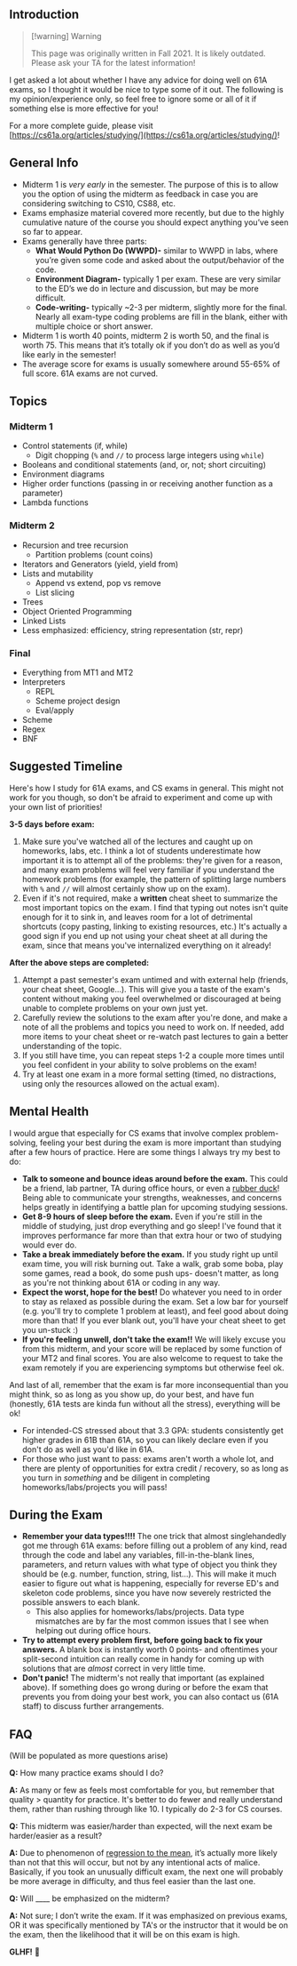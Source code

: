 ## Introduction

> [!warning] Warning
>
> This page was originally written in Fall 2021. It is likely outdated. Please ask your TA for the latest information!


I get asked a lot about whether I have any advice for doing well on 61A exams, so I thought it would be nice to type some of it out. The following is my opinion/experience only, so feel free to ignore some or all of it if something else is more effective for you!

For a more complete guide, please visit [https://cs61a.org/articles/studying/](https://cs61a.org/articles/studying/)!

## General Info

- Midterm 1 is *very early* in the semester. The purpose of this is to allow you the option of using the midterm as feedback in case you are considering switching to CS10, CS88, etc.
- Exams emphasize material covered more recently, but due to the highly cumulative nature of the course you should expect anything you’ve seen so far to appear.
- Exams generally have three parts:
    - **What Would Python Do (WWPD)-** similar to WWPD in labs, where you’re given some code and asked about the output/behavior of the code.
    - **Environment Diagram-** typically 1 per exam. These are very similar to the ED’s we do in lecture and discussion, but may be more difficult.
    - **Code-writing-** typically ~2-3 per midterm, slightly more for the final. Nearly all exam-type coding problems are fill in the blank, either with multiple choice or short answer.
- Midterm 1 is worth 40 points, midterm 2 is worth 50, and the final is worth 75. This means that it’s totally ok if you don’t do as well as you’d like early in the semester!
- The average score for exams is usually somewhere around 55-65% of full score. 61A exams are not curved.

## Topics

### Midterm 1

- Control statements (if, while)
    - Digit chopping (`%` and `//` to process large integers using `while`)
- Booleans and conditional statements (and, or, not; short circuiting)
- Environment diagrams
- Higher order functions (passing in or receiving another function as a parameter)
- Lambda functions

### Midterm 2

- Recursion and tree recursion
    - Partition problems (count coins)
- Iterators and Generators (yield, yield from)
- Lists and mutability
    - Append vs extend, pop vs remove
    - List slicing
- Trees
- Object Oriented Programming
- Linked Lists
- Less emphasized: efficiency, string representation (str, repr)

### Final

- Everything from MT1 and MT2
- Interpreters
    - REPL
    - Scheme project design
    - Eval/apply
- Scheme
- Regex
- BNF

## Suggested Timeline

Here's how I study for 61A exams, and CS exams in general. This might not work for you though, so don't be afraid to experiment and come up with your own list of priorities!

**3-5 days before exam:** 

1. Make sure you've watched all of the lectures and caught up on homeworks, labs, etc. I think a lot of students underestimate how important it is to attempt all of the problems: they're given for a reason, and many exam problems will feel very familiar if you understand the homework problems (for example, the pattern of splitting large numbers with `%` and `//` will almost certainly show up on the exam).
2. Even if it's not required, make a **written** cheat sheet to summarize the most important topics on the exam. I find that typing out notes isn't quite enough for it to sink in, and leaves room for a lot of detrimental shortcuts (copy pasting, linking to existing resources, etc.) It's actually a good sign if you end up not using your cheat sheet at all during the exam, since that means you've internalized everything on it already!

**After the above steps are completed:**

1. Attempt a past semester's exam untimed and with external help (friends, your cheat sheet, Google...). This will give you a taste of the exam's content without making you feel overwhelmed or discouraged at being unable to complete problems on your own just yet.
2. Carefully review the solutions to the exam after you're done, and make a note of all the problems and topics you need to work on. If needed, add more items to your cheat sheet or re-watch past lectures to gain a better understanding of the topic.
3. If you still have time, you can repeat steps 1-2 a couple more times until you feel confident in your ability to solve problems on the exam!
4. Try at least one exam in a more formal setting (timed, no distractions, using only the resources allowed on the actual exam).

## Mental Health

I would argue that especially for CS exams that involve complex problem-solving, feeling your best during the exam is more important than studying after a few hours of practice. Here are some things I always try my best to do:

- **Talk to someone and bounce ideas around before the exam.** This could be a friend, lab partner, TA during office hours, or even a [rubber duck](https://medium.com/@katiebrouwers/why-rubber-ducking-is-one-of-your-greatest-resources-as-a-developer-99ac0ee5b70a#:~:text=By%20definition%2C%20rubber%20ducking%20is,a%20method%20of%20debugging%20code.&text=Very%20often%2C%20by%20rubber%20ducking,to%20do%20any%20Googling%20whatsoever.)! Being able to communicate your strengths, weaknesses, and concerns helps greatly in identifying a battle plan for upcoming studying sessions.
- **Get 8-9 hours of sleep before the exam.** Even if you're still in the middle of studying, just drop everything and go sleep! I've found that it improves performance far more than that extra hour or two of studying would ever do.
- **Take a break immediately before the exam.** If you study right up until exam time, you will risk burning out. Take a walk, grab some boba, play some games, read a book, do some push ups- doesn't matter, as long as you're not thinking about 61A or coding in any way.
- **Expect the worst, hope for the best!** Do whatever you need to in order to stay as relaxed as possible during the exam. Set a low bar for yourself (e.g. you'll try to complete 1 problem at least), and feel good about doing more than that! If you ever blank out, you'll have your cheat sheet to get you un-stuck :)
- **If you're feeling unwell, don't take the exam!!** We will likely excuse you from this midterm, and your score will be replaced by some function of your MT2 and final scores. You are also welcome to request to take the exam remotely if you are experiencing symptoms but otherwise feel ok.

And last of all, remember that the exam is far more inconsequential than you might think, so as long as you show up, do your best, and have fun (honestly, 61A tests are kinda fun without all the stress), everything will be ok!

- For intended-CS stressed about that 3.3 GPA: students consistently get higher grades in 61B than 61A, so you can likely declare even if you don't do as well as you'd like in 61A.
- For those who just want to pass: exams aren't worth a whole lot, and there are plenty of opportunities for extra credit / recovery, so as long as you turn in *something* and be diligent in completing homeworks/labs/projects you will pass!

## During the Exam

- **Remember your data types!!!!** The one trick that almost singlehandedly got me through 61A exams: before filling out a problem of any kind, read through the code and label any variables, fill-in-the-blank lines, parameters, and return values with what type of object you think they should be (e.g. number, function, string, list...). This will make it much easier to figure out what is happening, especially for reverse ED's and skeleton code problems, since you have now severely restricted the possible answers to each blank.
    - This also applies for homeworks/labs/projects. Data type mismatches are by far the most common issues that I see when helping out during office hours.
- **Try to attempt every problem first, before going back to fix your answers.** A blank box is instantly worth 0 points- and oftentimes your split-second intuition can really come in handy for coming up with solutions that are *almost* correct in very little time.
- **Don't panic!** The midterm's not really that important (as explained above). If something does go wrong during or before the exam that prevents you from doing your best work, you can also contact us (61A staff) to discuss further arrangements.

## FAQ

(Will be populated as more questions arise)

**Q:** How many practice exams should I do?

**A:** As many or few as feels most comfortable for you, but remember that quality > quantity for practice. It's better to do fewer and really understand them, rather than rushing through like 10. I typically do 2-3 for CS courses.

**Q:** This midterm was easier/harder than expected, will the next exam be harder/easier as a result?

**A:** Due to phenomenon of [regression to the mean](https://fs.blog/regression-to-the-mean/), it’s actually more likely than not that this will occur, but not by any intentional acts of malice. Basically, if you took an unusually difficult exam, the next one will probably be more average in difficulty, and thus feel easier than the last one.

**Q:** Will ____ be emphasized on the midterm?

**A:** Not sure; I don’t write the exam. If it was emphasized on previous exams, OR it was specifically mentioned by TA's or the instructor that it would be on the exam, then the likelihood that it will be on this exam is high.

**GLHF!** 🥰